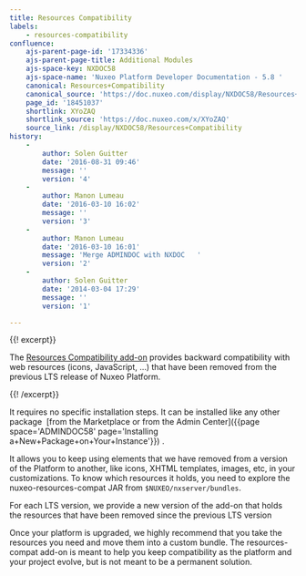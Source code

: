 ```yaml
---
title: Resources Compatibility
labels:
    - resources-compatibility
confluence:
    ajs-parent-page-id: '17334336'
    ajs-parent-page-title: Additional Modules
    ajs-space-key: NXDOC58
    ajs-space-name: 'Nuxeo Platform Developer Documentation - 5.8 '
    canonical: Resources+Compatibility
    canonical_source: 'https://doc.nuxeo.com/display/NXDOC58/Resources+Compatibility'
    page_id: '18451037'
    shortlink: XYoZAQ
    shortlink_source: 'https://doc.nuxeo.com/x/XYoZAQ'
    source_link: /display/NXDOC58/Resources+Compatibility
history:
    - 
        author: Solen Guitter
        date: '2016-08-31 09:46'
        message: ''
        version: '4'
    - 
        author: Manon Lumeau
        date: '2016-03-10 16:02'
        message: ''
        version: '3'
    - 
        author: Manon Lumeau
        date: '2016-03-10 16:01'
        message: 'Merge ADMINDOC with NXDOC   '
        version: '2'
    - 
        author: Solen Guitter
        date: '2014-03-04 17:29'
        message: ''
        version: '1'

---
```

{{! excerpt}}

The&nbsp;[Resources Compatibility add-on](https://connect.nuxeo.com/nuxeo/site/marketplace/package/resources-compat) provides backward compatibility with web resources (icons, JavaScript, ...) that have been removed from the previous LTS release of Nuxeo Platform.

{{! /excerpt}}

It requires no specific installation steps. It can be installed like any other package&nbsp; [from the Marketplace or from the Admin Center]({{page space='ADMINDOC58' page='Installing a+New+Package+on+Your+Instance'}}) .

It allows you to keep using elements that we have removed from a version of the Platform to another, like icons, XHTML templates, images, etc, in your customizations. To know which resources it holds, you need to explore the nuxeo-resources-compat JAR from `$NUXEO/nxserver/bundles`.

For each LTS version, we provide a new version of the add-on that holds the resources that have been removed since the previous LTS version

Once your platform is upgraded, we highly recommend that you take the resources you need and move them into a custom bundle. The resources-compat add-on is meant to help you keep compatibility as the platform and your project evolve, but is not meant to be a permanent solution.